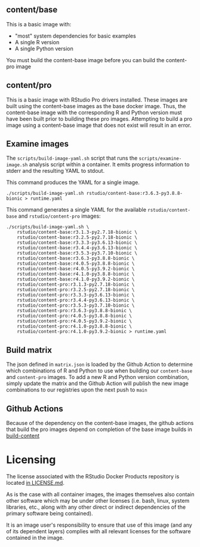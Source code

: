 ## content/base

This is a basic image with:

- "most" system dependencies for basic examples
- A single R version
- A single Python version

You must build the content-base image before you can build the content-pro image


## content/pro

This is a basic image with RStudio Pro drivers installed.  These images are built
using the content-base images as the base docker image. Thus, the content-base image
with the corresponding R and Python version must have been built prior to building
these pro images. Attempting to build a pro image using a content-base image that
does not exist will result in an error.


## Examine images

The `scripts/build-image-yaml.sh` script that runs the
`scripts/examine-image.sh` analysis script within a container. It emits
progress information to stderr and the resulting YAML to stdout.

This command produces the YAML for a single image.

```console
./scripts/build-image-yaml.sh rstudio/content-base:r3.6.3-py3.8.8-bionic > runtime.yaml
```

This command generates a single YAML for the available `rstudio/content-base`
and `rstudio/content-pro` images:

```console
./scripts/build-image-yaml.sh \
    rstudio/content-base:r3.1.3-py2.7.18-bionic \
    rstudio/content-base:r3.2.5-py2.7.18-bionic \
    rstudio/content-base:r3.3.3-py3.6.13-bionic \
    rstudio/content-base:r3.4.4-py3.6.13-bionic \
    rstudio/content-base:r3.5.3-py3.7.10-bionic \
    rstudio/content-base:r3.6.3-py3.8.8-bionic \
    rstudio/content-base:r4.0.5-py3.8.8-bionic \
    rstudio/content-base:r4.0.5-py3.9.2-bionic \
    rstudio/content-base:r4.1.0-py3.8.8-bionic \
    rstudio/content-base:r4.1.0-py3.9.2-bionic \
    rstudio/content-pro:r3.1.3-py2.7.18-bionic \
    rstudio/content-pro:r3.2.5-py2.7.18-bionic \
    rstudio/content-pro:r3.3.3-py3.6.13-bionic \
    rstudio/content-pro:r3.4.4-py3.6.13-bionic \
    rstudio/content-pro:r3.5.3-py3.7.10-bionic \
    rstudio/content-pro:r3.6.3-py3.8.8-bionic \
    rstudio/content-pro:r4.0.5-py3.8.8-bionic \
    rstudio/content-pro:r4.0.5-py3.9.2-bionic \
    rstudio/content-pro:r4.1.0-py3.8.8-bionic \
    rstudio/content-pro:r4.1.0-py3.9.2-bionic > runtime.yaml
```


## Build matrix

The json defined in `matrix.json` is loaded by the Github Action to
determine which combinations of R and Python to use when building
our `content-base` and `content-pro` images. To add a new R and Python
version combination, simply update the matrix and the Github Action will publish
the new image combinations to our registries upon the next push to `main`


## Github Actions

Because of the dependency on the content-base images, the github actions that build the pro images
depend on completion of the base image builds in [build-content](../.github/workflows/build-content.yaml)


# Licensing

The license associated with the RStudio Docker Products repository is located [in LICENSE.md](https://github.com/rstudio/rstudio-docker-products/blob/main/LICENSE.md).

As is the case with all container images, the images themselves also contain other software which may be under other
licenses (i.e. bash, linux, system libraries, etc., along with any other direct or indirect dependencies of the primary
software being contained).

It is an image user's responsibility to ensure that use of this image (and any of its dependent layers) complies with
all relevant licenses for the software contained in the image.
